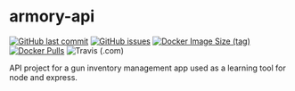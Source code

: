 # armory-api

[![GitHub last commit](https://img.shields.io/github/last-commit/scartech/armory-api)](https://github.com/scartech/armory-api/commits/main)
[![GitHub issues](https://img.shields.io/github/issues-raw/scartech/armory-api)](https://github.com/scartech/armory-api/issues)
[![Docker Image Size (tag)](https://img.shields.io/docker/image-size/scartech70/armory-api/latest)](https://hub.docker.com/r/scartech70/armory-api)
[![Docker Pulls](https://img.shields.io/docker/pulls/scartech70/armory-api)](https://hub.docker.com/r/scartech70/armory-api)
![Travis (.com)](https://img.shields.io/travis/com/scartech/armory-api)

API project for a gun inventory management app used as a learning tool for node and express.
